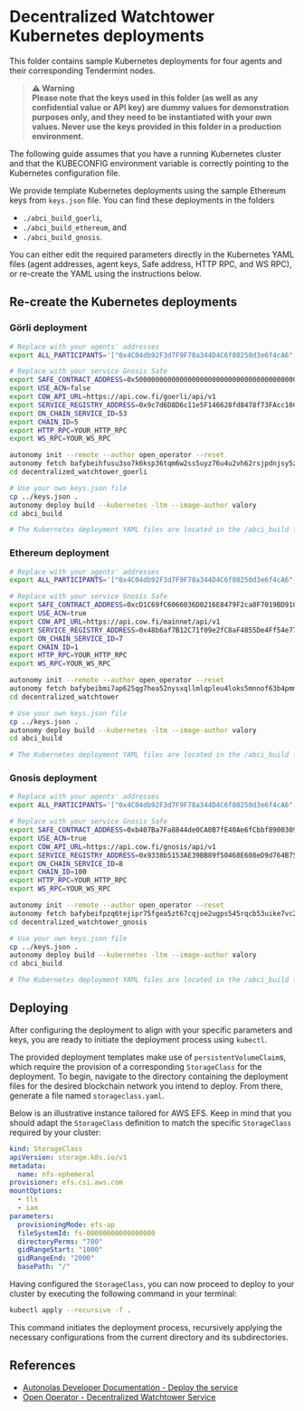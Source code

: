# Decentralized Watchtower Kubernetes deployments

This folder contains sample Kubernetes deployments for four agents and their corresponding Tendermint nodes.

> **:warning: Warning** <br />
> **Please note that the keys used in this folder (as well as any confidential value or API key) are dummy values for demonstration purposes only, and they need to be instantiated with your own values. Never use the keys provided in this folder in a production environment.**
>

The following guide assumes that you have a running Kubernetes cluster and that the KUBECONFIG environment variable is correctly pointing to the Kubernetes configuration file.

We provide template Kubernetes deployments using the sample Ethereum keys from `keys.json` file. You can find these deployments in the folders

- `./abci_build_goerli`,
- `./abci_build_ethereum`, and
- `./abci_build_gnosis`.

You can either edit the required parameters directly in the Kubernetes YAML files (agent addresses, agent keys, Safe address, HTTP RPC, and WS RPC), or re-create the YAML using the instructions below.

## Re-create the Kubernetes deployments

### Görli deployment

```bash
# Replace with your agents' addresses
export ALL_PARTICIPANTS='["0x4C04db92F3d7F9F78a344D4C6f80250d3e6f4cA6", "0xCAF30F32e34482e3818C95B9C40702e77D879dBf", "0x9B4205930F4bF6a0D402F1068279f5A57fC346Fb", "0x3b3964b4b2C92aB3ca2Af5EBfF08c32B0A2B1A6A"]'

# Replace with your service Gnosis Safe
export SAFE_CONTRACT_ADDRESS=0x5000000000000000000000000000000000000000
export USE_ACN=false
export COW_API_URL=https://api.cow.fi/goerli/api/v1
export SERVICE_REGISTRY_ADDRESS=0x9c7d6D8D6c11e5F146628fd8478f73FAcc10C6B3
export ON_CHAIN_SERVICE_ID=53
export CHAIN_ID=5
export HTTP_RPC=YOUR_HTTP_RPC
export WS_RPC=YOUR_WS_RPC

autonomy init --remote --author open_operator --reset
autonomy fetch bafybeihfusu3so7k6ksp36tqm6w2ss5uyz76u4u2vh62rsjpdnjsy5z4y4 --service
cd decentralized_watchtower_goerli

# Use your own keys.json file
cp ../keys.json .
autonomy deploy build --kubernetes -ltm --image-author valory
cd abci_build

# The Kubernetes deployment YAML files are located in the /abci_build folder
```

### Ethereum deployment

```bash
# Replace with your agents' addresses
export ALL_PARTICIPANTS='["0x4C04db92F3d7F9F78a344D4C6f80250d3e6f4cA6", "0xCAF30F32e34482e3818C95B9C40702e77D879dBf", "0x9B4205930F4bF6a0D402F1068279f5A57fC346Fb", "0x3b3964b4b2C92aB3ca2Af5EBfF08c32B0A2B1A6A"]'

# Replace with your service Gnosis Safe
export SAFE_CONTRACT_ADDRESS=0xcD1C69fC6066036D0216E8479F2ca8F7019BD910
export USE_ACN=true
export COW_API_URL=https://api.cow.fi/mainnet/api/v1
export SERVICE_REGISTRY_ADDRESS=0x48b6af7B12C71f09e2fC8aF4855De4Ff54e775cA
export ON_CHAIN_SERVICE_ID=7
export CHAIN_ID=1
export HTTP_RPC=YOUR_HTTP_RPC
export WS_RPC=YOUR_WS_RPC

autonomy init --remote --author open_operator --reset
autonomy fetch bafybeibmi7ap625qg7hea52nysxqllmlqpleu4loks5mnnof63b4pmmjem --service
cd decentralized_watchtower

# Use your own keys.json file
cp ../keys.json .
autonomy deploy build --kubernetes -ltm --image-author valory
cd abci_build

# The Kubernetes deployment YAML files are located in the /abci_build folder
```

### Gnosis deployment

```bash
# Replace with your agents' addresses
export ALL_PARTICIPANTS='["0x4C04db92F3d7F9F78a344D4C6f80250d3e6f4cA6", "0xCAF30F32e34482e3818C95B9C40702e77D879dBf", "0x9B4205930F4bF6a0D402F1068279f5A57fC346Fb", "0x3b3964b4b2C92aB3ca2Af5EBfF08c32B0A2B1A6A"]'

# Replace with your service Gnosis Safe
export SAFE_CONTRACT_ADDRESS=0xb407Ba7Fa8844de0CA0B7fE40Ae6fCbbf8900309
export USE_ACN=true
export COW_API_URL=https://api.cow.fi/gnosis/api/v1
export SERVICE_REGISTRY_ADDRESS=0x9338b5153AE39BB89f50468E608eD9d764B755fD
export ON_CHAIN_SERVICE_ID=8
export CHAIN_ID=100
export HTTP_RPC=YOUR_HTTP_RPC
export WS_RPC=YOUR_WS_RPC

autonomy init --remote --author open_operator --reset
autonomy fetch bafybeifpzq6tejipr75fgea5zt67cqjoe2ugps545rqcb53uike7vc2eba --service
cd decentralized_watchtower_gnosis

# Use your own keys.json file
cp ../keys.json .
autonomy deploy build --kubernetes -ltm --image-author valory
cd abci_build

# The Kubernetes deployment YAML files are located in the /abci_build folder
```

## Deploying

After configuring the deployment to align with your specific parameters and keys, you are ready to initiate the deployment process using `kubectl`.

The provided deployment templates make use of `persistentVolumeClaim`s, which require the provision of a corresponding `StorageClass` for the deployment. To begin, navigate to the directory containing the deployment files for the desired blockchain network you intend to deploy. From there, generate a file named `storageclass.yaml`.

Below is an illustrative instance tailored for AWS EFS. Keep in mind that you should adapt the `StorageClass` definition to match the specific `StorageClass` required by your cluster:

```yaml
kind: StorageClass
apiVersion: storage.k8s.io/v1
metadata:
  name: nfs-ephemeral
provisioner: efs.csi.aws.com
mountOptions:
  - tls
  - iam
parameters:
  provisioningMode: efs-ap
  fileSystemId: fs-00000000000000000
  directoryPerms: "700"
  gidRangeStart: "1000"
  gidRangeEnd: "2000"
  basePath: "/"
```

Having configured the `StorageClass`, you can now proceed to deploy to your cluster by executing the following command in your terminal:

```bash
kubectl apply --recursive -f .
```

This command initiates the deployment process, recursively applying the necessary configurations from the current directory and its subdirectories.

## References

- [Autonolas Developer Documentation - Deploy the service](https://docs.autonolas.network/open-autonomy/guides/deploy_service/)
- [Open Operator - Decentralized Watchtower Service](https://github.com/valory-xyz/open-operator-watchtower)
